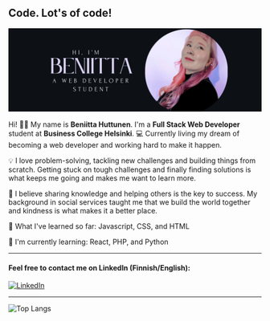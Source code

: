 ## Code. Lot's of code!

![Bio Picture](https://github.com/HuttunenBe/Huttunenbe/blob/85bed22456c2ecaf44c21751765d4880016c07e9/bioPicture.png?raw=true)

Hi! 👩‍💻 My name is **Beniitta Huttunen**. I'm a **Full Stack Web Developer** student at **Business College Helsinki**. 💻 Currently living my dream of becoming a web developer and working hard to make it happen.

💡 I love problem-solving, tackling new challenges and building things from scratch. Getting stuck on tough challenges and finally finding solutions is what keeps me going and makes me want to learn more. 

🚀 I believe sharing knowledge and helping others is the key to success. My background in social services taught me that we build the world together and kindness is what makes it a better place.

🌸 What I've learned so far: 
Javascript, CSS, and HTML

🐍 I'm currently learning: React, PHP, and Python

---

#### Feel free to contact me on LinkedIn (Finnish/English):

[![LinkedIn](https://img.shields.io/badge/LinkedIn-0077B5?style=for-the-badge&logo=linkedin&logoColor=white)](www.linkedin.com/in/beniitta-huttunen-5b339432a)

---

![Top Langs](https://github-readme-stats.vercel.app/api/top-langs/?username=HuttunenBe&layout=compact&theme=radical)











